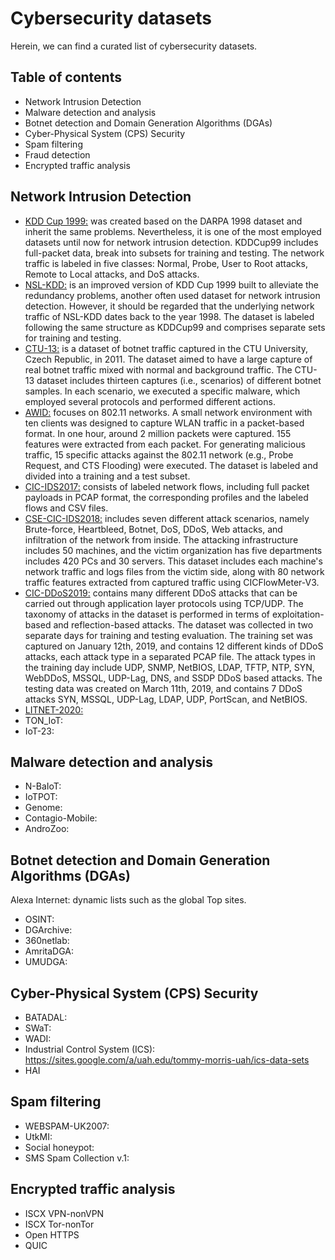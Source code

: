 # Cybersecurity datasets
Herein, we can find a curated list of cybersecurity datasets.

## Table of contents
* Network Intrusion Detection
* Malware detection and analysis
* Botnet detection and Domain Generation Algorithms (DGAs)
* Cyber-Physical System (CPS) Security
* Spam filtering
* Fraud detection
* Encrypted traffic analysis

## Network Intrusion Detection
* [KDD Cup 1999:](https://kdd.ics.uci.edu/databases/kddcup99/kddcup99.html) was created based on the DARPA 1998 dataset and inherit the same problems. Nevertheless, it is one of the most employed datasets until now for network intrusion detection. KDDCup99 includes full-packet data, break into subsets for training and testing. The network traffic is labeled in five classes: Normal, Probe, User to Root attacks, Remote to Local attacks, and DoS attacks. 
* [NSL-KDD:](https://www.unb.ca/cic/datasets/nsl.html) is an improved version of KDD Cup 1999 built to alleviate the redundancy problems, another often used dataset for network intrusion detection. However, it should be regarded that the underlying network traffic of NSL-KDD dates back to the year 1998. The dataset is labeled following the same structure as KDDCup99 and comprises separate sets for training and testing. 
* [CTU-13:](https://www.stratosphereips.org/datasets-ctu13) is a dataset of botnet traffic captured in the CTU University, Czech Republic, in 2011. The dataset aimed to have a large capture of real botnet traffic mixed with normal and background traffic. The CTU-13 dataset includes thirteen captures (i.e., scenarios) of different botnet samples. In each scenario, we executed a specific malware, which employed several protocols and performed different actions. 
* [AWID:](https://icsdweb.aegean.gr/awid/) focuses on 802.11 networks. A small network environment with ten clients was designed to capture WLAN traffic in a packet-based format. In one hour, around 2 million packets were captured. 155 features were extracted from each packet. For generating malicious traffic, 15 specific attacks against the 802.11 network (e.g., Probe Request, and CTS Flooding) were executed. The dataset is labeled and divided into a training and a test subset.
* [CIC-IDS2017:](https://www.unb.ca/cic/datasets/ids-2017.html) consists of labeled network flows, including full packet payloads in PCAP format, the corresponding profiles and the labeled flows and CSV files.
* [CSE-CIC-IDS2018:](https://www.unb.ca/cic/datasets/ids-2018.html) includes seven different attack scenarios, namely Brute-force, Heartbleed, Botnet, DoS, DDoS, Web attacks, and infiltration of the network from inside. The attacking infrastructure includes 50 machines, and the victim organization has five departments includes 420 PCs and 30 servers. This dataset includes each machine's network traffic and logs files from the victim side, along with 80 network traffic features extracted from captured traffic using CICFlowMeter-V3.
* [CIC-DDoS2019:](https://www.unb.ca/cic/datasets/ddos-2019.html) contains many different DDoS attacks that can be carried out through application layer protocols using TCP/UDP. The taxonomy of attacks in the dataset is performed in terms of exploitation-based and reflection-based attacks. The dataset was collected in two separate days for training and testing evaluation. The training set was captured on January 12th, 2019, and contains 12 different kinds of DDoS attacks, each attack type in a separated PCAP file. The attack types in the training day include UDP, SNMP, NetBIOS, LDAP, TFTP, NTP, SYN, WebDDoS, MSSQL, UDP-Lag, DNS, and SSDP DDoS based attacks. The testing data was created on March 11th, 2019, and contains 7 DDoS attacks SYN, MSSQL, UDP-Lag, LDAP, UDP, PortScan, and NetBIOS.
* [LITNET-2020:](https://dataset.litnet.lt/)  
* TON_IoT: 
* IoT-23:

## Malware detection and analysis
* N-BaIoT: 
* IoTPOT: 
* Genome: 
* Contagio-Mobile:
* AndroZoo:

## Botnet detection and Domain Generation Algorithms (DGAs)
Alexa Internet: dynamic lists such as the global Top sites.
* OSINT: 
* DGArchive: 
* 360netlab:
* AmritaDGA:
* UMUDGA:

## Cyber-Physical System (CPS) Security
* BATADAL:
* SWaT:
* WADI:
* Industrial Control System (ICS): https://sites.google.com/a/uah.edu/tommy-morris-uah/ics-data-sets
* HAI

## Spam filtering
* WEBSPAM-UK2007:
* UtkMI:
* Social honeypot:
* SMS Spam Collection v.1:

## Encrypted traffic analysis
* ISCX VPN-nonVPN
* ISCX Tor-nonTor
* Open HTTPS
* QUIC




